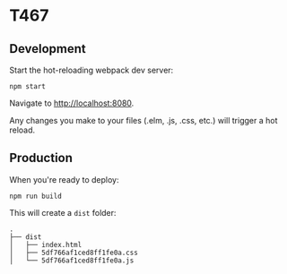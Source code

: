 
# T467

## Development

Start the hot-reloading webpack dev server:

    npm start

Navigate to <http://localhost:8080>.

Any changes you make to your files (.elm, .js, .css, etc.) will trigger
a hot reload.

## Production

When you're ready to deploy:

    npm run build

This will create a `dist` folder:

    .
    ├── dist
    │   ├── index.html 
    │   ├── 5df766af1ced8ff1fe0a.css
    │   └── 5df766af1ced8ff1fe0a.js

